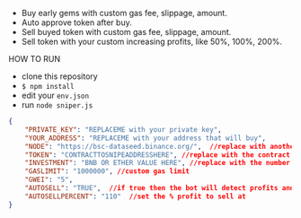 * Buy early gems with custom gas fee, slippage, amount.
* Auto approve token after buy.
* Sell buyed token with custom gas fee, slippage, amount.
* Sell token with your custom increasing profits, like 50%, 100%, 200%.


HOW TO RUN
* clone this repository
* ```$ npm install```
* edit your ```env.json```
* run ```node sniper.js```
```json
{
    "PRIVATE_KEY": "REPLACEME with your private key",
    "YOUR_ADDRESS": "REPLACEME with your address that will buy",
    "NODE": "https://bsc-dataseed.binance.org/",  //replace with another node or leave this one here 
    "TOKEN": "CONTRACTTOSNIPEADDRESSHERE", //replace with the contract address you wish to snipe 
    "INVESTMENT": "BNB OR ETHER VALUE HERE", //replace with the number with decimals such as 0.01 or 5.1 etc. The currency ETHER or BNB is determined by which node, if you use a BSC node you will be paying in BNB here
    "GASLIMIT": "1000000", //custom gas limit
    "GWEI": "5",
    "AUTOSELL": "TRUE",  //if true then the bot will detect profits and sell for you
    "AUTOSELLPERCENT": "110"  //set the % profit to sell at
}
```
